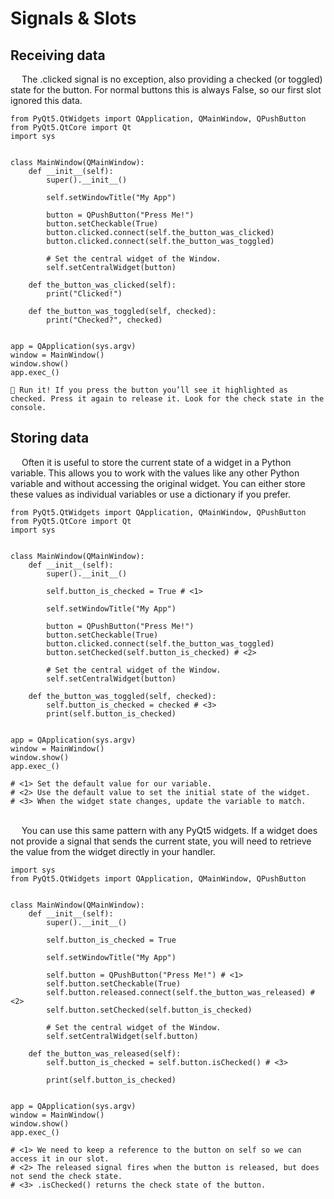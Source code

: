 # Signals & Slots

## Receiving data
&emsp; The .clicked signal is no exception, also providing a checked (or toggled) state for the button. For normal buttons this is always False, so our first slot ignored this data.

```
from PyQt5.QtWidgets import QApplication, QMainWindow, QPushButton
from PyQt5.QtCore import Qt
import sys


class MainWindow(QMainWindow):
    def __init__(self):
        super().__init__()

        self.setWindowTitle("My App")
        
        button = QPushButton("Press Me!")
        button.setCheckable(True)
        button.clicked.connect(self.the_button_was_clicked)
        button.clicked.connect(self.the_button_was_toggled)

        # Set the central widget of the Window.
        self.setCentralWidget(button)

    def the_button_was_clicked(self):
        print("Clicked!")
    
    def the_button_was_toggled(self, checked):
        print("Checked?", checked)


app = QApplication(sys.argv)
window = MainWindow()
window.show()
app.exec_()

🚀 Run it! If you press the button you’ll see it highlighted as checked. Press it again to release it. Look for the check state in the console.
```

## Storing data
&emsp; Often it is useful to store the current state of a widget in a Python variable. This allows you to work with the values like any other Python variable and without accessing the original widget. You can either store these values as individual variables or use a dictionary if you prefer.
```
from PyQt5.QtWidgets import QApplication, QMainWindow, QPushButton
from PyQt5.QtCore import Qt
import sys


class MainWindow(QMainWindow):
    def __init__(self):
        super().__init__()

        self.button_is_checked = True # <1>

        self.setWindowTitle("My App")
        
        button = QPushButton("Press Me!")
        button.setCheckable(True)
        button.clicked.connect(self.the_button_was_toggled)
        button.setChecked(self.button_is_checked) # <2>

        # Set the central widget of the Window.
        self.setCentralWidget(button)

    def the_button_was_toggled(self, checked):
        self.button_is_checked = checked # <3>
        print(self.button_is_checked)


app = QApplication(sys.argv)
window = MainWindow()
window.show()
app.exec_()

# <1> Set the default value for our variable.
# <2> Use the default value to set the initial state of the widget.
# <3> When the widget state changes, update the variable to match.
```  
\
&emsp; You can use this same pattern with any PyQt5 widgets. If a widget does not provide a signal that sends the current state, you will need to retrieve the value from the widget directly in your handler.
```
import sys
from PyQt5.QtWidgets import QApplication, QMainWindow, QPushButton


class MainWindow(QMainWindow):
    def __init__(self):
        super().__init__()

        self.button_is_checked = True

        self.setWindowTitle("My App")

        self.button = QPushButton("Press Me!") # <1>
        self.button.setCheckable(True)
        self.button.released.connect(self.the_button_was_released) # <2>
        self.button.setChecked(self.button_is_checked)

        # Set the central widget of the Window.
        self.setCentralWidget(self.button)

    def the_button_was_released(self):
        self.button_is_checked = self.button.isChecked() # <3>

        print(self.button_is_checked)


app = QApplication(sys.argv)
window = MainWindow()
window.show()
app.exec_()

# <1> We need to keep a reference to the button on self so we can access it in our slot.
# <2> The released signal fires when the button is released, but does not send the check state.
# <3> .isChecked() returns the check state of the button.
```
